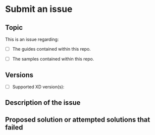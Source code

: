 # Submit an issue

## Topic

This is an issue regarding:

- [ ] The guides contained within this repo.
- [ ] The samples contained within this repo.


## Versions

- [ ] Supported XD version(s):


## Description of the issue


## Proposed solution or attempted solutions that failed
